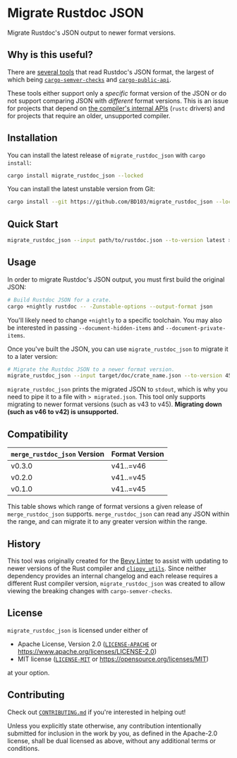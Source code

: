 # Migrate Rustdoc JSON

Migrate Rustdoc's JSON output to newer format versions.

## Why is this useful?

There are [several tools](https://crates.io/crates/rustdoc-types/reverse_dependencies) that read Rustdoc's JSON format, the largest of which being [`cargo-semver-checks`](https://github.com/obi1kenobi/cargo-semver-checks) and [`cargo-public-api`](https://github.com/cargo-public-api/cargo-public-api).

These tools either support only a _specific_ format version of the JSON or do not support comparing JSON with _different_ format versions. This is an issue for projects that depend on [the compiler's internal APIs](https://doc.rust-lang.org/nightly/unstable-book/language-features/rustc-private.html) (`rustc` drivers) and for projects that require an older, unsupported compiler.

## Installation

You can install the latest release of `migrate_rustdoc_json` with `cargo install`:

```sh
cargo install migrate_rustdoc_json --locked
```

You can install the latest unstable version from Git:

```sh
cargo install --git https://github.com/BD103/migrate_rustdoc_json --locked
```

## Quick Start

```sh
migrate_rustdoc_json --input path/to/rustdoc.json --to-version latest > migrated.json
```

## Usage

In order to migrate Rustdoc's JSON output, you must first build the original JSON:

```sh
# Build Rustdoc JSON for a crate.
cargo +nightly rustdoc -- -Zunstable-options --output-format json
```

You'll likely need to change `+nightly` to a specific toolchain. You may also be interested in passing `--document-hidden-items` and `--document-private-items`.

Once you've built the JSON, you can use `migrate_rustdoc_json` to migrate it to a later version:

```sh
# Migrate the Rustdoc JSON to a newer format version.
migrate_rustdoc_json --input target/doc/crate_name.json --to-version 45 > migrated.json
```

`migrate_rustdoc_json` prints the migrated JSON to `stdout`, which is why you need to pipe it to a file with `> migrated.json`. This tool only supports migrating to newer format versions (such as v43 to v45). **Migrating down (such as v46 to v42) is unsupported.**

## Compatibility

|`merge_rustdoc_json` Version|Format Version|
|-|-|
|v0.3.0|v41..=v46|
|v0.2.0|v41..=v45|
|v0.1.0|v41..=v45|

This table shows which range of format versions a given release of `merge_rustdoc_json` supports. `merge_rustdoc_json` can read any JSON within the range, and can migrate it to any greater version within the range.

## History

This tool was originally created for the [Bevy Linter](https://thebevyflock.github.io/bevy_cli/linter/index.html) to assist with updating to newer versions of the Rust compiler and [`clippy_utils`](https://crates.io/crates/clippy_utils). Since neither dependency provides an internal changelog and each release requires a different Rust compiler version, `migrate_rustdoc_json` was created to allow viewing the breaking changes with `cargo-semver-checks`.

## License

`migrate_rustdoc_json` is licensed under either of

- Apache License, Version 2.0 ([`LICENSE-APACHE`](LICENSE-APACHE) or <https://www.apache.org/licenses/LICENSE-2.0>)
- MIT license ([`LICENSE-MIT`](LICENSE-MIT) or <https://opensource.org/licenses/MIT>)

at your option.

## Contributing

Check out [`CONTRIBUTING.md`](CONTRIBUTING.md) if you're interested in helping out!

Unless you explicitly state otherwise, any contribution intentionally submitted for inclusion in the work by you, as defined in the Apache-2.0 license, shall be dual licensed as above, without any additional terms or conditions.
